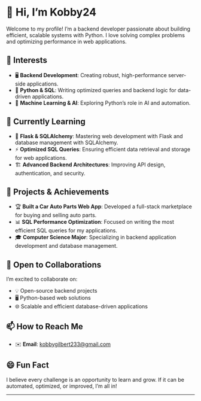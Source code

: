 # 👋 Hi, I’m **Kobby24**

Welcome to my profile! I’m a backend developer passionate about building efficient, scalable systems with Python. I love solving complex problems and optimizing performance in web applications.

## 👀 Interests
- 🖥️ **Backend Development**: Creating robust, high-performance server-side applications.  
- 🐍 **Python & SQL**: Writing optimized queries and backend logic for data-driven applications.  
- 🤖 **Machine Learning & AI**: Exploring Python’s role in AI and automation.  

## 🌱 Currently Learning
- 🚀 **Flask & SQLAlchemy**: Mastering web development with Flask and database management with SQLAlchemy.  
- ⚡ **Optimized SQL Queries**: Ensuring efficient data retrieval and storage for web applications.  
- 🏗️ **Advanced Backend Architectures**: Improving API design, authentication, and security.  

## 💼 Projects & Achievements
- 🏆 **Built a Car Auto Parts Web App**: Developed a full-stack marketplace for buying and selling auto parts.  
- 📊 **SQL Performance Optimization**: Focused on writing the most efficient SQL queries for my applications.  
- 🎓 **Computer Science Major**: Specializing in backend application development and database management.  

## 💞️ Open to Collaborations
I’m excited to collaborate on:  
- 💡 Open-source backend projects  
- 🖥️ Python-based web solutions  
- 🌐 Scalable and efficient database-driven applications  

## 📫 How to Reach Me
- ✉️ **Email**: [kobbygilbert233@gmail.com](mailto:kobbygilbert233@gmail.com)  

## 😄 Fun Fact
I believe every challenge is an opportunity to learn and grow. If it can be automated, optimized, or improved, I’m all in!  

---
